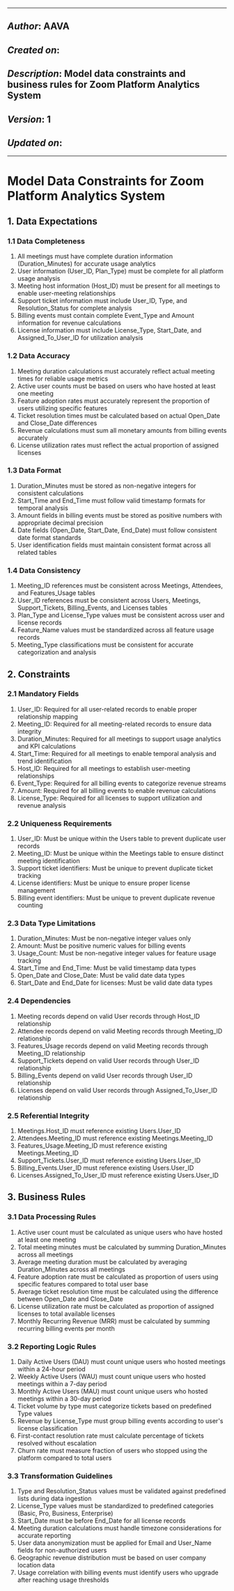 ____________________________________________
## *Author*: AAVA
## *Created on*: 
## *Description*: Model data constraints and business rules for Zoom Platform Analytics System
## *Version*: 1
## *Updated on*: 
____________________________________________

# Model Data Constraints for Zoom Platform Analytics System

## 1. Data Expectations

### 1.1 Data Completeness
1. All meetings must have complete duration information (Duration_Minutes) for accurate usage analytics
2. User information (User_ID, Plan_Type) must be complete for all platform usage analysis
3. Meeting host information (Host_ID) must be present for all meetings to enable user-meeting relationships
4. Support ticket information must include User_ID, Type, and Resolution_Status for complete analysis
5. Billing events must contain complete Event_Type and Amount information for revenue calculations
6. License information must include License_Type, Start_Date, and Assigned_To_User_ID for utilization analysis

### 1.2 Data Accuracy
1. Meeting duration calculations must accurately reflect actual meeting times for reliable usage metrics
2. Active user counts must be based on users who have hosted at least one meeting
3. Feature adoption rates must accurately represent the proportion of users utilizing specific features
4. Ticket resolution times must be calculated based on actual Open_Date and Close_Date differences
5. Revenue calculations must sum all monetary amounts from billing events accurately
6. License utilization rates must reflect the actual proportion of assigned licenses

### 1.3 Data Format
1. Duration_Minutes must be stored as non-negative integers for consistent calculations
2. Start_Time and End_Time must follow valid timestamp formats for temporal analysis
3. Amount fields in billing events must be stored as positive numbers with appropriate decimal precision
4. Date fields (Open_Date, Start_Date, End_Date) must follow consistent date format standards
5. User identification fields must maintain consistent format across all related tables

### 1.4 Data Consistency
1. Meeting_ID references must be consistent across Meetings, Attendees, and Features_Usage tables
2. User_ID references must be consistent across Users, Meetings, Support_Tickets, Billing_Events, and Licenses tables
3. Plan_Type and License_Type values must be consistent across user and license records
4. Feature_Name values must be standardized across all feature usage records
5. Meeting_Type classifications must be consistent for accurate categorization and analysis

## 2. Constraints

### 2.1 Mandatory Fields
1. User_ID: Required for all user-related records to enable proper relationship mapping
2. Meeting_ID: Required for all meeting-related records to ensure data integrity
3. Duration_Minutes: Required for all meetings to support usage analytics and KPI calculations
4. Start_Time: Required for all meetings to enable temporal analysis and trend identification
5. Host_ID: Required for all meetings to establish user-meeting relationships
6. Event_Type: Required for all billing events to categorize revenue streams
7. Amount: Required for all billing events to enable revenue calculations
8. License_Type: Required for all licenses to support utilization and revenue analysis

### 2.2 Uniqueness Requirements
1. User_ID: Must be unique within the Users table to prevent duplicate user records
2. Meeting_ID: Must be unique within the Meetings table to ensure distinct meeting identification
3. Support ticket identifiers: Must be unique to prevent duplicate ticket tracking
4. License identifiers: Must be unique to ensure proper license management
5. Billing event identifiers: Must be unique to prevent duplicate revenue counting

### 2.3 Data Type Limitations
1. Duration_Minutes: Must be non-negative integer values only
2. Amount: Must be positive numeric values for billing events
3. Usage_Count: Must be non-negative integer values for feature usage tracking
4. Start_Time and End_Time: Must be valid timestamp data types
5. Open_Date and Close_Date: Must be valid date data types
6. Start_Date and End_Date for licenses: Must be valid date data types

### 2.4 Dependencies
1. Meeting records depend on valid User records through Host_ID relationship
2. Attendee records depend on valid Meeting records through Meeting_ID relationship
3. Features_Usage records depend on valid Meeting records through Meeting_ID relationship
4. Support_Tickets depend on valid User records through User_ID relationship
5. Billing_Events depend on valid User records through User_ID relationship
6. Licenses depend on valid User records through Assigned_To_User_ID relationship

### 2.5 Referential Integrity
1. Meetings.Host_ID must reference existing Users.User_ID
2. Attendees.Meeting_ID must reference existing Meetings.Meeting_ID
3. Features_Usage.Meeting_ID must reference existing Meetings.Meeting_ID
4. Support_Tickets.User_ID must reference existing Users.User_ID
5. Billing_Events.User_ID must reference existing Users.User_ID
6. Licenses.Assigned_To_User_ID must reference existing Users.User_ID

## 3. Business Rules

### 3.1 Data Processing Rules
1. Active user count must be calculated as unique users who have hosted at least one meeting
2. Total meeting minutes must be calculated by summing Duration_Minutes across all meetings
3. Average meeting duration must be calculated by averaging Duration_Minutes across all meetings
4. Feature adoption rate must be calculated as proportion of users using specific features compared to total user base
5. Average ticket resolution time must be calculated using the difference between Open_Date and Close_Date
6. License utilization rate must be calculated as proportion of assigned licenses to total available licenses
7. Monthly Recurring Revenue (MRR) must be calculated by summing recurring billing events per month

### 3.2 Reporting Logic Rules
1. Daily Active Users (DAU) must count unique users who hosted meetings within a 24-hour period
2. Weekly Active Users (WAU) must count unique users who hosted meetings within a 7-day period
3. Monthly Active Users (MAU) must count unique users who hosted meetings within a 30-day period
4. Ticket volume by type must categorize tickets based on predefined Type values
5. Revenue by License_Type must group billing events according to user's license classification
6. First-contact resolution rate must calculate percentage of tickets resolved without escalation
7. Churn rate must measure fraction of users who stopped using the platform compared to total users

### 3.3 Transformation Guidelines
1. Type and Resolution_Status values must be validated against predefined lists during data ingestion
2. License_Type values must be standardized to predefined categories (Basic, Pro, Business, Enterprise)
3. Start_Date must be before End_Date for all license records
4. Meeting duration calculations must handle timezone considerations for accurate reporting
5. User data anonymization must be applied for Email and User_Name fields for non-authorized users
6. Geographic revenue distribution must be based on user company location data
7. Usage correlation with billing events must identify users who upgrade after reaching usage thresholds